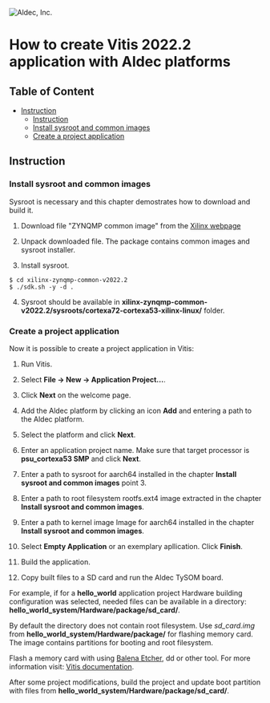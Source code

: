 ![Aldec, Inc.](https://www.aldec.com/images/content/corporate/Corporate_Logo_Aldec_Crescent.png)

# How to create Vitis 2022.2 application with Aldec platforms

## Table of Content
- [Instruction](#instruction)
  - [Instruction](#instruction)
  - [Install sysroot and common images](#install_sysroot)
  - [Create a project application](#create_a_project_application)

<a name="instruction"/>

## Instruction

<a name="install_sysroot"/>

### Install sysroot and common images

Sysroot is necessary and this chapter demostrates how to download and build it.

1. Download file "ZYNQMP common image" from the [Xilinx webpage](https://www.xilinx.com/member/forms/download/xef.html?filename=xilinx-zynqmp-common-v2022.2_10141622.tar.gz)
2. Unpack downloaded file. The package contains common images and sysroot installer.

3. Install sysroot.
```
$ cd xilinx-zynqmp-common-v2022.2
$ ./sdk.sh -y -d .
```

4. Sysroot should be available in **xilinx-zynqmp-common-v2022.2/sysroots/cortexa72-cortexa53-xilinx-linux/** folder.

<a name="create_a_project_application"/>

### Create a project application

Now it is possible to create a project application in Vitis:

1. Run Vitis.

2. Select **File -> New -> Application Project...**.

3. Click **Next** on the welcome page.

4. Add the Aldec platform by clicking an icon **Add** and entering a path to the Aldec platform.

5. Select the platform and click **Next**.

6. Enter an application project name. Make sure that target processor is **psu_cortexa53 SMP** and click **Next**.

7. Enter a path to sysroot for aarch64 installed in the chapter **Install sysroot and common images** point 3.

8. Enter a path to root filesystem rootfs.ext4 image extracted in the chapter **Install sysroot and common images**.

9. Enter a path to kernel image Image for aarch64 installed in the chapter **Install sysroot and common images**.

10. Select **Empty Application** or an exemplary apllication. Click **Finish**.

11. Build the application.

12. Copy built files to a SD card and run the Aldec TySOM board.

For example, if for a **hello_world** application project Hardware building configuration was selected, needed files can be available in a directory: 
**hello_world_system/Hardware/package/sd_card/**.

By default the directory does not contain root filesystem. Use *sd_card.img* from **hello_world_system/Hardware/package/** for flashing memory card.
The image contains partitions for booting and root filesystem.

Flash a memory card with using [Balena Etcher](https://etcher.balena.io/), dd or other tool. For more information visit: [Vitis documentation](https://docs.amd.com/r/2022.2-English/ug1393-vitis-application-acceleration/Writing-Images-to-the-SD-Card).

After some project modifications, build the project and update boot partition with files from **hello_world_system/Hardware/package/sd_card/**.
